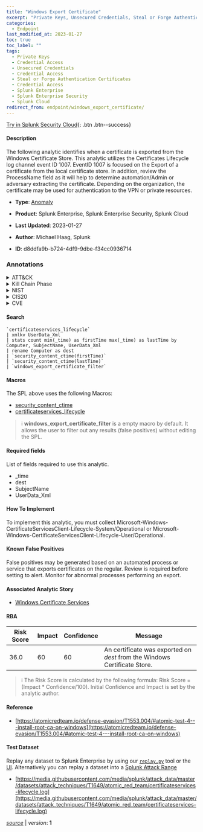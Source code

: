 ```yaml
---
title: "Windows Export Certificate"
excerpt: "Private Keys, Unsecured Credentials, Steal or Forge Authentication Certificates"
categories:
  - Endpoint
last_modified_at: 2023-01-27
toc: true
toc_label: ""
tags:
  - Private Keys
  - Credential Access
  - Unsecured Credentials
  - Credential Access
  - Steal or Forge Authentication Certificates
  - Credential Access
  - Splunk Enterprise
  - Splunk Enterprise Security
  - Splunk Cloud
redirect_from: endpoint/windows_export_certificate/
---
```




[Try in Splunk Security Cloud](https://www.splunk.com/en_us/cyber-security.html){: .btn .btn--success}

#### Description

The following analytic identifies when a certificate is exported from the Windows Certificate Store. This analytic utilizes the Certificates Lifecycle log channel event ID 1007. EventID 1007 is focused on the Export of a certificate from the local certificate store. In addition, review the ProcessName field as it will help to determine automation/Admin or adversary extracting the certificate. Depending on the organization, the certificate may be used for authentication to the VPN or private resources.

- **Type**: [Anomaly](https://github.com/splunk/security_content/wiki/Detection-Analytic-Types)
- **Product**: Splunk Enterprise, Splunk Enterprise Security, Splunk Cloud

- **Last Updated**: 2023-01-27
- **Author**: Michael Haag, Splunk
- **ID**: d8ddfa9b-b724-4df9-9dbe-f34cc0936714

### Annotations
<details>
  <summary>ATT&CK</summary>

<div markdown="1">

#### [ATT&CK](https://attack.mitre.org/)

| ID          | Technique   | Tactic         |
| ----------- | ----------- |--------------- |
| [T1552.004](https://attack.mitre.org/techniques/T1552/004/) | Private Keys | Credential Access |

| [T1552](https://attack.mitre.org/techniques/T1552/) | Unsecured Credentials | Credential Access |

| [T1649](https://attack.mitre.org/techniques/T1649/) | Steal or Forge Authentication Certificates | Credential Access |

</div>
</details>


<details>
  <summary>Kill Chain Phase</summary>

<div markdown="1">

* Actions on Objectives


</div>
</details>


<details>
  <summary>NIST</summary>

<div markdown="1">

* DE.CM



</div>
</details>

<details>
  <summary>CIS20</summary>

<div markdown="1">

* CIS 3
* CIS 5
* CIS 16



</div>
</details>

<details>
  <summary>CVE</summary>

<div markdown="1">


</div>
</details>


#### Search

```
`certificateservices_lifecycle` 
| xmlkv UserData_Xml 
| stats count min(_time) as firstTime max(_time) as lastTime by Computer, SubjectName, UserData_Xml 
| rename Computer as dest 
| `security_content_ctime(firstTime)`
| `security_content_ctime(lastTime)` 
| `windows_export_certificate_filter`
```

#### Macros
The SPL above uses the following Macros:
* [security_content_ctime](https://github.com/splunk/security_content/blob/develop/macros/security_content_ctime.yml)
* [certificateservices_lifecycle](https://github.com/splunk/security_content/blob/develop/macros/certificateservices_lifecycle.yml)

> :information_source:
> **windows_export_certificate_filter** is a empty macro by default. It allows the user to filter out any results (false positives) without editing the SPL.



#### Required fields
List of fields required to use this analytic.
* _time
* dest
* SubjectName
* UserData_Xml



#### How To Implement
To implement this analytic, you must collect Microsoft-Windows-CertificateServicesClient-Lifecycle-System/Operational or Microsoft-Windows-CertificateServicesClient-Lifecycle-User/Operational.
#### Known False Positives
False positives may be generated based on an automated process or service that exports certificates on the regular. Review is required before setting to alert. Monitor for abnormal processes performing an export.

#### Associated Analytic Story
* [Windows Certificate Services](/stories/windows_certificate_services)




#### RBA

| Risk Score  | Impact      | Confidence   | Message      |
| ----------- | ----------- |--------------|--------------|
| 36.0 | 60 | 60 | An certificate was exported on $dest$ from the Windows Certificate Store. |


> :information_source:
> The Risk Score is calculated by the following formula: Risk Score = (Impact * Confidence/100). Initial Confidence and Impact is set by the analytic author.


#### Reference

* [https://atomicredteam.io/defense-evasion/T1553.004/#atomic-test-4---install-root-ca-on-windows](https://atomicredteam.io/defense-evasion/T1553.004/#atomic-test-4---install-root-ca-on-windows)



#### Test Dataset
Replay any dataset to Splunk Enterprise by using our [`replay.py`](https://github.com/splunk/attack_data#using-replaypy) tool or the [UI](https://github.com/splunk/attack_data#using-ui).
Alternatively you can replay a dataset into a [Splunk Attack Range](https://github.com/splunk/attack_range#replay-dumps-into-attack-range-splunk-server)

* [https://media.githubusercontent.com/media/splunk/attack_data/master/datasets/attack_techniques/T1649/atomic_red_team/certificateservices-lifecycle.log](https://media.githubusercontent.com/media/splunk/attack_data/master/datasets/attack_techniques/T1649/atomic_red_team/certificateservices-lifecycle.log)



[*source*](https://github.com/splunk/security_content/tree/develop/detections/endpoint/windows_export_certificate.yml) \| *version*: **1**